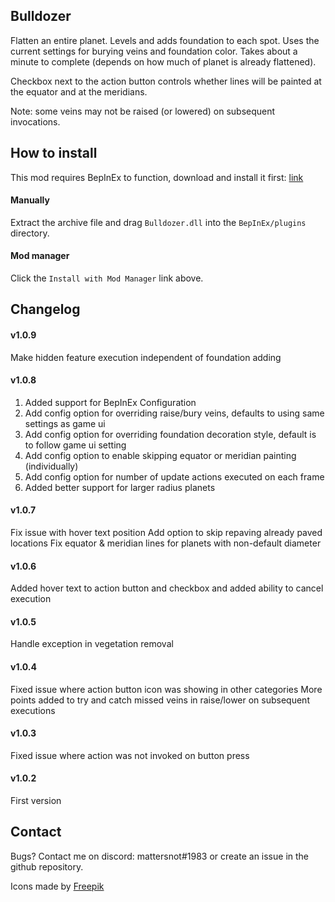 ﻿## Bulldozer

Flatten an entire planet. Levels and adds foundation to each spot. Uses the current settings for burying veins and foundation color.
Takes about a minute to complete (depends on how much of planet is already flattened).

Checkbox next to the action button controls whether lines will be painted at the equator and at the meridians.

Note: some veins may not be raised (or lowered) on subsequent invocations. 

## How to install

This mod requires BepInEx to function, download and install it first: [link](https://bepinex.github.io/bepinex_docs/master/articles/user_guide/installation/index.html?tabs=tabid-win)

#### Manually
Extract the archive file and drag `Bulldozer.dll` into the `BepInEx/plugins` directory.

#### Mod manager
Click the `Install with Mod Manager` link above.

## Changelog

#### v1.0.9
Make hidden feature execution independent of foundation adding

#### v1.0.8
1. Added support for BepInEx Configuration
2. Add config option for overriding raise/bury veins, defaults to using same settings as game ui
3. Add config option for overriding foundation decoration style, default is to follow game ui setting
4. Add config option to enable skipping equator or meridian painting (individually)
5. Add config option for number of update actions executed on each frame
6. Added better support for larger radius planets

#### v1.0.7
Fix issue with hover text position
Add option to skip repaving already paved locations
Fix equator & meridian lines for planets with non-default diameter

#### v1.0.6
Added hover text to action button and checkbox and added ability to cancel execution

#### v1.0.5
Handle exception in vegetation removal

#### v1.0.4
Fixed issue where action button icon was showing in other categories
More points added to try and catch missed veins in raise/lower on subsequent executions 

#### v1.0.3
Fixed issue where action was not invoked on button press

#### v1.0.2
First version


## Contact
Bugs? Contact me on discord: mattersnot#1983 or create an issue in the github repository.

Icons made by [Freepik](https://www.freepik.com)
